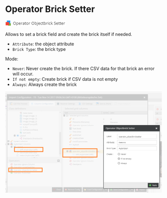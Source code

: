 # Operator Brick Setter

![Symbol](../../../img/csvimport/operator_bricksetter.png)

Allows to set a brick field and create the brick itself if needed.

* `Attribute`: the object attribute
* `Brick Type`: the brick type

Mode:
* `Never`: Never create the brick. If there CSV data for that brick an error will occur.
* `If not empty`: Create brick if CSV data is not empty
* `Always`: Always create the brick

![Example](../../../img/csvimport/operator_bricksetter_example.png)



